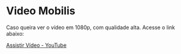 # Video Mobilis

Caso queira ver o vídeo em 1080p, com qualidade alta. Acesse o link abaixo:

[Assistir Vídeo - YouTube](https://www.youtube.com/watch?v=VGnpMJF609M)
